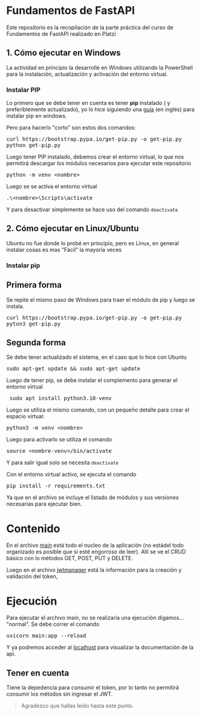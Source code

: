 # Fundamentos de FastAPI

Este repositorio es la recopilación de la parte práctica del curso de Fundamentos de FastAPI realizado en Platzi
## 1. Cómo ejecutar en Windows
La actividad en principio la desarrollé en Windows utilizando la PowerShell para la instalación, actualización y activación del entorno virtual.
### Instalar PIP
Lo primero que se debe tener en cuenta es tener **pip** instalado ( y preferiblemente actualizado), yo lo hice siguiendo una [guía](https://www.geeksforgeeks.org/how-to-install-pip-on-windows/ ) (en inglés) para instalar pip en windows.

Pero para hacerlo "corto" son estos dos comandos:

<pre>curl https://bootstrap.pypa.io/get-pip.py -o get-pip.py
python get-pip.py</pre>

Luego tener PIP instalado, debemos crear el entorno virtual, lo que nos permitirá descargar los módulos necesarios para ejecutar este repositorio

<pre>
python -m venv &ltnombre&gt
</pre>

Luego se se activa el entorno virtual
<pre>
.\&ltnombre&gt\Scripts\activate
</pre>

Y para desactivar simplemente se hace uso del comando `deactivate`

## 2. Cómo ejecutar en Linux/Ubuntu

Ubuntu no fue donde lo probé en principio, pero es Linux, en general instalar cosas es mas "Fácil" la mayoría veces

### Instalar pip
## Primera forma
Se repite el mismo paso de Windows para traer el módulo de pip y luego se instala.

<pre>curl https://bootstrap.pypa.io/get-pip.py -o get-pip.py
pyton3 get-pip.py</pre>

## Segunda forma
Se debe tener actualizado el sistema, en el caso que lo hice con Ubuntu
<pre>sudo apt-get update && sudo apt-get update</pre>

Luego de tener pip, se debe instalar el complemento para generar el entorno virtual

<pre> sudo apt install python3.10-venv </pre>

Luego se utiliza el mismo comando, con un pequeño detalle para crear el espacio virtual:
<pre>python3 -m venv &ltnombre&gt
</pre>

Luego para activarlo se utiliza el comando 
<pre>source &ltnombre-venv&gt/bin/activate</pre>

Y para salir igual solo se necesita `deactivate`

Con el entorno virtual activo, se ejecuta el comando

<pre>pip install -r requirements.txt</pre>

Ya que en el archivo se incluye el listado de módulos y sus versiones necesarias para ejecutar bien.

# Contenido
En el archivo [main](main.py) está todo el nucleo de la aplicación (no estádel todo organizado es posible que si esté engorroso de leer). Allí se ve el CRUD básico con lo métodos GET, POST, PUT y DELETE.

Luego en el archivo [jwtmanager](jwtmanager.py) está la información para la creación y validación del token,

# Ejecución
Para ejecutar el archivo main, no se realizaría una ejecución digamos... "normal".
Se debe correr el comando
<pre>uvicorn main:app --reload </pre>
Y ya podremos acceder al [localhost](http://localhost:8000/docs) para visualizar la documentación de la api.

## Tener en cuenta
Tiene la depedencia para consumir el token, por lo tanto no permitirá consumir los métodos sin ingresar el JWT.

> Agradezco que hallas leído hasta este punto.
